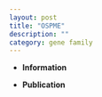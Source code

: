 ```yaml
---
layout: post
title: "OSPME"
description: ""
category: gene family
---
```


* **Information**  

* **Publication**  


